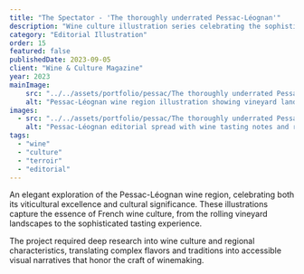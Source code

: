 ```yaml
---
title: "The Spectator - 'The thoroughly underrated Pessac-Léognan'"
description: "Wine culture illustration series celebrating the sophisticated terroir and heritage of Pessac-Léognan wines."
category: "Editorial Illustration"
order: 15
featured: false
publishedDate: 2023-09-05
client: "Wine & Culture Magazine"
year: 2023
mainImage:
    src: "../../assets/portfolio/pessac/The thoroughly underrated Pessac-Léognan image 1.png"
    alt: "Pessac-Léognan wine region illustration showing vineyard landscapes and wine culture"
images:
  - src: "../../assets/portfolio/pessac/The thoroughly underrated Pessac-Léognan Spread 2.png"
    alt: "Pessac-Léognan editorial spread with wine tasting notes and regional information"
tags:
  - "wine"
  - "culture"
  - "terroir"
  - "editorial"
---
```


An elegant exploration of the Pessac-Léognan wine region, celebrating both its viticultural excellence and cultural significance. These illustrations capture the essence of French wine culture, from the rolling vineyard landscapes to the sophisticated tasting experience.

The project required deep research into wine culture and regional characteristics, translating complex flavors and traditions into accessible visual narratives that honor the craft of winemaking.
